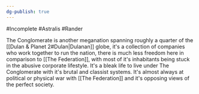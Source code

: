 ```yaml
---
dg-publish: true
---
```

#Incomplete #Astralis #Rander

The Conglomerate is another meganation spanning roughly a quarter of the [[Dulan & Planet 2#Dulan|Dulanan]] globe, it's a collection of companies who work together to run the nation, there is much less freedom here in comparison to [[The Federation]], with most of it's inhabitants being stuck in the abusive corporate lifestyle.
It's a bleak life to live under The Conglomerate with it's brutal and classist systems.
It's almost always at political or physical war with [[The Federation]] and it's opposing views of the perfect society.
